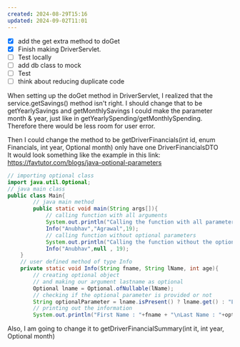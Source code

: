 ```yaml
---
created: 2024-08-29T15:16
updated: 2024-09-02T11:01
---
```

- [x] add the get extra method to doGet
- [x] Finish making DriverServlet. 
- [ ] Test locally
- [ ] add db class to mock
- [ ] Test
- [ ] think about reducing duplicate code

When setting up the doGet method in DriverServlet, I realized that the service.getSavings() method isn't right. I should change that to be getYearlySavings and getMonthlySavings 
I could make the parameter month & year, just like in getYearlySpending/getMonthlySpending. Therefore there would be less room for user error. 

Then I could change the method to be getDriverFinancials(int id, enum Financials, int year, Optional<int> month) only have one DriverFinancialsDTO  
It would look something like the example in this link: https://favtutor.com/blogs/java-optional-parameters 
```java
// importing optional class
import java.util.Optional;
// java main class
public class Main{
		// java main method
 		public static void main(String args[]){
			// calling function with all arguments
			System.out.println("Calling the function with all parameters!!");
        	Info("Anubhav","Agrawal",19);
			// calling function without optional parameters
			System.out.println("Calling the function without the optional parameter!!");
			Info("Anubhav",null , 19);
    }
	// user defined method of type Info
    private static void Info(String fname, String lName, int age){
		// creating optional object
		// and making our argument lastname as optional
        Optional lname = Optional.ofNullable(lName);
		// checking if the optional parameter is provided or not
        String optionalParameter = lname.isPresent() ? lname.get() : "Last name not given!";
		// printing out the information
        System.out.println("First Name : "+fname + "\nLast Name : "+optionalParameter +"\nThe age : "+age);
```

Also, I am going to change it to getDriverFinancialSummary(int it, int year, Optional<int> month)